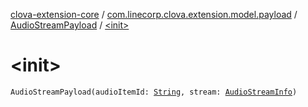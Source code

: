 [clova-extension-core](../../index.md) / [com.linecorp.clova.extension.model.payload](../index.md) / [AudioStreamPayload](index.md) / [&lt;init&gt;](./-init-.md)

# &lt;init&gt;

`AudioStreamPayload(audioItemId: `[`String`](https://kotlinlang.org/api/latest/jvm/stdlib/kotlin/-string/index.html)`, stream: `[`AudioStreamInfo`](../../com.linecorp.clova.extension.model.audio/-audio-stream-info/index.md)`)`